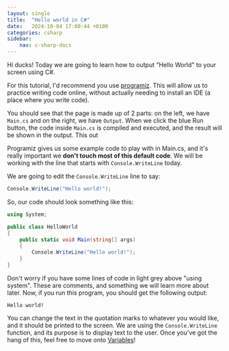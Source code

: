 ```yaml
---
layout: single
title:  "Hello world in C#"
date:   2024-10-04 17:00:44 +0100
categories: csharp
sidebar: 
    nav: c-sharp-docs
---
```

Hi ducks! Today we are going to learn how to output "Hello World" to your screen using C#.

For this tutorial, I'd recommend you use [programiz][programiz]. This will allow us to practice writing code online, without actually needing to install an IDE (a place where you write code).

You should see that the page is made up of 2 parts: on the left, we have `Main.cs` and on the right, we have `Output`. When we click the blue Run button, the code inside `Main.cs` is compiled and executed, and the result will be shown in the output. This out

Programiz gives us some example code to play with in Main.cs, and it's really important we **don't touch most of this default code**. We will be working with the line that starts with `Console.WriteLine` today.

We are going to edit the `Console.WriteLine` line to say:
```c#
Console.WriteLine("Hello world!");
```
So, our code should look something like this:

```c#
using System;

public class HelloWorld
{
    public static void Main(string[] args)
    {
        Console.WriteLine("Hello world!");
    }
}
```
Don't worry if you have some lines of code in light grey above "using system". These are comments, and something we will learn more about later.
Now, if you run this program, you should get the following output:

```
Hello world!
```

You can change the text in the quotation marks to whatever you would like, and it should be printed to the screen. We are using the `Console.WriteLine` function, and its purpose is to display text to the user. Once you've got the hang of this, feel free to move onto [Variables][Variables]!

[programiz]: https://www.programiz.com/csharp-programming/online-compiler/
[variables]: /stuck-ducks/csharp/variables-1/